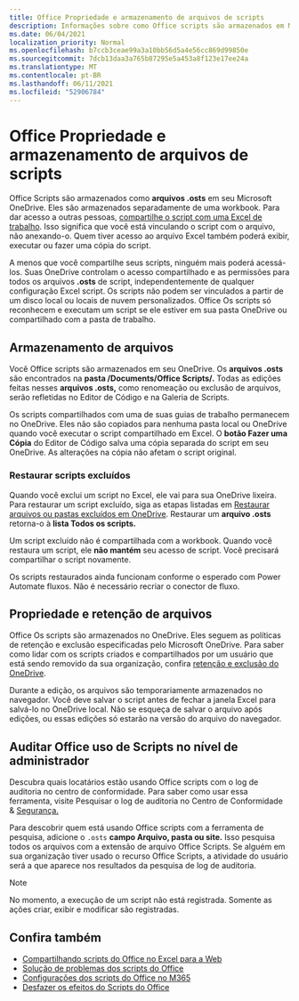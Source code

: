 ```yaml
---
title: Office Propriedade e armazenamento de arquivos de scripts
description: Informações sobre como Office scripts são armazenados em Microsoft OneDrive e transferidos entre proprietários.
ms.date: 06/04/2021
localization_priority: Normal
ms.openlocfilehash: b7ccb3ceae99a3a10bb56d5a4e56cc869d99850e
ms.sourcegitcommit: 7dcb13daa3a765b87295e5a453a8f123e17ee24a
ms.translationtype: MT
ms.contentlocale: pt-BR
ms.lasthandoff: 06/11/2021
ms.locfileid: "52906784"
---
```

# <a name="office-scripts-file-storage-and-ownership"></a>Office Propriedade e armazenamento de arquivos de scripts

Office Scripts são armazenados como **arquivos .osts** em seu Microsoft OneDrive. Eles são armazenados separadamente de uma workbook. Para dar acesso a outras pessoas, [compartilhe o script com uma Excel de trabalho](excel.md#sharing-scripts). Isso significa que você está vinculando o script com o arquivo, não anexando-o. Quem tiver acesso ao arquivo Excel também poderá exibir, executar ou fazer uma cópia do script.

A menos que você compartilhe seus scripts, ninguém mais poderá acessá-los. Suas OneDrive controlam o acesso compartilhado e as permissões para todos os arquivos **.osts** de script, independentemente de qualquer configuração Excel script. Os scripts não podem ser vinculados a partir de um disco local ou locais de nuvem personalizados. Office Os scripts só reconhecem e executam um script se ele estiver em sua pasta OneDrive ou compartilhado com a pasta de trabalho.

## <a name="file-storage"></a>Armazenamento de arquivos

Você Office scripts são armazenados em seu OneDrive. Os **arquivos .osts** são encontrados na **pasta /Documents/Office Scripts/.** Todas as edições feitas nesses **arquivos .osts,** como renomeação ou exclusão de arquivos, serão refletidas no Editor de Código e na Galeria de Scripts.

Os scripts compartilhados com uma de suas guias de trabalho permanecem no OneDrive. Eles não são copiados para nenhuma pasta local ou OneDrive quando você executar o script compartilhado em Excel. O **botão Fazer uma Cópia** do Editor de Código salva uma cópia separada do script em seu OneDrive. As alterações na cópia não afetam o script original.

### <a name="restore-deleted-scripts"></a>Restaurar scripts excluídos

Quando você exclui um script no Excel, ele vai para sua OneDrive lixeira. Para restaurar um script excluído, siga as etapas listadas em [Restaurar arquivos ou pastas excluídos em OneDrive](https://support.microsoft.com/office/restore-deleted-files-or-folders-in-onedrive-949ada80-0026-4db3-a953-c99083e6a84f). Restaurar um **arquivo .osts** retorna-o à **lista Todos os scripts.**

Um script excluído não é compartilhada com a workbook. Quando você restaura um script, ele **não mantém** seu acesso de script. Você precisará compartilhar o script novamente.

Os scripts restaurados ainda funcionam conforme o esperado com Power Automate fluxos. Não é necessário recriar o conector de fluxo.

## <a name="file-ownership-and-retention"></a>Propriedade e retenção de arquivos

Office Os scripts são armazenados no OneDrive. Eles seguem as políticas de retenção e exclusão especificadas pelo Microsoft OneDrive. Para saber como lidar com os scripts criados e compartilhados por um usuário que está sendo removido da sua organização, confira [retenção e exclusão do OneDrive](/onedrive/retention-and-deletion).

Durante a edição, os arquivos são temporariamente armazenados no navegador. Você deve salvar o script antes de fechar a janela Excel para salvá-lo no OneDrive local. Não se esqueça de salvar o arquivo após edições, ou essas edições só estarão na versão do arquivo do navegador.

## <a name="audit-office-scripts-usage-at-the-admin-level"></a>Auditar Office uso de Scripts no nível de administrador

Descubra quais locatários estão usando Office scripts com o log de auditoria no centro de conformidade. Para saber como usar essa ferramenta, visite Pesquisar o log de auditoria no Centro de Conformidade & [Segurança.](/microsoft-365/compliance/search-the-audit-log-in-security-and-compliance?view=o365-worldwide&preserve-view=true#search-the-audit-log)

Para descobrir quem está usando Office scripts com a ferramenta de pesquisa, adicione o `.osts` **campo Arquivo, pasta ou site.** Isso pesquisa todos os arquivos com a extensão de arquivo Office Scripts. Se alguém em sua organização tiver usado o recurso Office Scripts, a atividade do usuário será a que aparece nos resultados da pesquisa de log de auditoria.

> [!NOTE]
> No momento, a execução de um script não está registrada. Somente as ações criar, exibir e modificar são registradas.

## <a name="see-also"></a>Confira também

- [Compartilhando scripts do Office no Excel para a Web](https://support.microsoft.com/office/sharing-office-scripts-in-excel-for-the-web-226eddbc-3a44-4540-acfe-fccda3d1122b)
- [Solução de problemas dos scripts do Office](../testing/troubleshooting.md)
- [Configurações dos scripts do Office no M365](https://support.office.com/article/office-scripts-settings-in-m365-19d3c51a-6ca2-40ab-978d-60fa49554dcf)
- [Desfazer os efeitos do Scripts do Office](../testing/undo.md)
